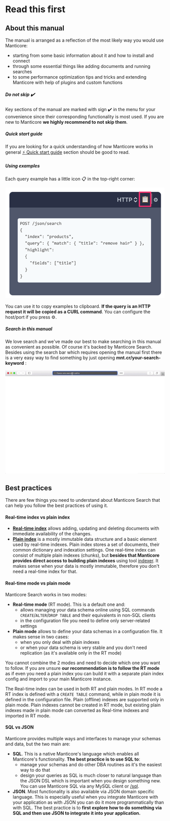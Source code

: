 # Read this first

## About this manual

The manual is arranged as a reflection of the most likely way you would use Manticore:
* starting from some basic information about it and how to install and connect
* through some essential things like adding documents and running searches
* to some performance optimization tips and tricks and extending Manticore with help of plugins and custom functions


##### Do not skip ✔️
Key sections of the manual are marked with sign ✔️ in the menu for your convenience since their corresponding functionality is most used. If you are new to Manticore **we highly recommend to not skip them**.

##### Quick start guide
If you are looking for a quick understanding of how Manticore works in general [⚡ Quick start guide](Quick_start_guide.md) section should be good to read.

##### Using examples
Each query example has a little icon 📋 in the top-right corner:

![Copy example](copy_example.png)

You can use it to copy examples to clipboard. **If the query is an HTTP request it will be copied as a CURL command**. You can configure the host/port if you press ⚙️.

##### Search in this manual

We love search and we've made our best to make searching in this manual as convenient as possible. Of course it's backed by Manticore Search. Besides using the search bar which requires opening the manual first there is a very easy way to find something by just opening **mnt.cr/your-search-keyword** :

![mnt.cr quick manual search](mnt.cr.gif)

## Best practices
There are few things you need to understand about Manticore Search that can help you follow the best practices of using it.

#### Real-time index vs plain index
* **[Real-time index](Creating_an_index/Local_indexes/Real-time_index.md)** allows adding, updating and deleting documents with immediate availability of the changes.
* **[Plain index](Creating_an_index/Local_indexes/Plain_index.md)** is a mostly immutable data structure and a basic element used by real-time indexes. Plain index stores a set of documents, their common dictionary and indexation settings. One real-time index can consist of multiple plain indexes (chunks), but **besides that Manticore provides direct access to building plain indexes** using tool [indexer](Adding_data_from_external_storages/Plain_indexes_creation.md#Indexer-tool). It makes sense when your data is mostly immutable, therefore you don't need a real-time index for that.

#### Real-time mode vs plain mode
Manticore Search works in two modes:
* **Real-time mode** (RT mode). This is a default one and:
  * allows managing your data schema online using SQL commands `CREATE`/`ALTER`/`DROP TABLE` and their equivalents in non-SQL clients
  * in the configuration file you need to define only server-related settings
* **Plain mode** allows to define your data schemas in a configuration file. It makes sense in two cases:
  * when you only deal with plain indexes
  * or when your data schema is very stable and you don't need replication (as it's available only in the RT mode)

You cannot combine the 2 modes and need to decide which one you want to follow. If you are unsure **our recommendation is to follow the RT mode** as if even you need a plain index you can build it with a separate plain index config and import to your main Manticore instance.

The Real-time index can be used in both RT and plain modes. In RT mode a RT index is defined with a `CREATE TABLE` command, while in plain mode it is defined in the configuration file. Plain (offline) indexes are supported only in plain mode. Plain indexes cannot be created in RT mode, but existing plain indexes made in plain mode can converted as Real-time indexes and imported in RT mode.

#### SQL vs JSON
Manticore provides multiple ways and interfaces to manage your schemas and data, but the two main are:
* **SQL**. This is a native Manticore's language which enables all Manticore's functionality. **The best practice is to use SQL to**:
  * manage your schemas and do other DBA routines as it's the easiest way to do that
  * design your queries as SQL is much closer to natural language than the JSON DSL which is important when you design something new. You can use Manticore SQL via any MySQL client or [/sql](Connecting_to_the_server/MySQL_protocol.md).
* **JSON**. Most functionality is also available via JSON domain specific language. This is especially useful when you integrate Manticore with your application as with JSON you can do it more programmatically than with SQL. The best practice is to **first explore how to do something via SQL and then use JSON to integrate it into your application.**
